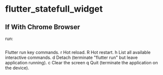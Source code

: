 # flutter_statefull_widget

## If With Chrome Browser

run: 
```flutter run -d chrome
```

Flutter run key commands.
r Hot reload. 
R Hot restart.
h List all available interactive commands.
d Detach (terminate "flutter run" but leave application
running).
c Clear the screen
q Quit (terminate the application on the device).